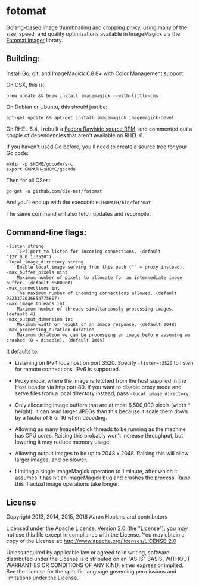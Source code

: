 fotomat
=======

Golang-based image thumbnailing and cropping proxy, using many of the size, speed, and quality optimizations available in ImageMagick via the [Fotomat imager](https://github.com/die-net/fotomat/tree/master/imager) library.

Building:
--------

Install [Go](http://golang.org/doc/install), git, and ImageMagick 6.8.8+ with
Color Management support.

On OSX, this is:

    brew update && brew install imagemagick --with-little-cms

On Debian or Ubuntu, this should just be:

	apt-get update && apt-get install imagemagick imagemagick-devel

On RHEL 6.4, I rebuilt a [Fedora Rawhide source
RPM](http://mirror.pnl.gov/fedora/linux/development/rawhide/source/SRPMS/i/),
and commented out a couple of dependencies that aren't available on RHEL 6.

If you haven't used Go before, you'll need to create a source tree for your Go code:

    mkdir -p $HOME/gocode/src
    export GOPATH=$HOME/gocode

Then for all OSes:

    go get -u github.com/die-net/fotomat
    
And you'll end up with the executable:```$GOPATH/bin/fotomat```

The same command will also fetch updates and recompile.

Command-line flags:
------------------

    -listen string
        [IP]:port to listen for incoming connections. (default "127.0.0.1:3520")
    -local_image_directory string
        Enable local image serving from this path ("" = proxy instead).
    -max_buffer_pixels uint
        Maximum number of pixels to allocate for an intermediate image buffer. (default 6500000)
    -max_connections int
        The maximum number of incoming connections allowed. (default 9223372036854775807)
    -max_image_threads int
        Maximum number of threads simultaneously processing images. (default 4)
    -max_output_dimension int
        Maximum width or height of an image response. (default 2048)
    -max_processing_duration duration
        Maximum duration we can be processing an image before assuming we crashed (0 = disable). (default 1m0s)

It defaults to:

* Listening on IPv4 localhost on port 3520. Specify ```-listen=:3520``` to listen for remote connections. IPv6 is supported.

* Proxy mode, where the image is fetched from the host supplied in the Host header via http port 80. If you want to disable proxy mode and serve files from a local directory instead, pass ```-local_image_directory```.

* Only allocating image buffers that are at most 6,500,000 pixels (width * height). It can read larger JPEGs than this because it scale them down by a factor of 8 or 16 when decoding.

* Allowing as many ImageMagick threads to be running as the machine has CPU cores. Raising this probably won't increase throughput, but lowering it may reduce memory usage.

* Allowing output images to be up to 2048 x 2048. Raising this will allow larger images, and be slower.

* Limiting a single ImageMagick operation to 1 minute, after which it assumes it has hit an ImageMagick bug and crashes the process.  Raise this if actual image operations take longer.

License
-------

Copyright 2013, 2014, 2015, 2016 Aaron Hopkins and contributors

Licensed under the Apache License, Version 2.0 (the "License");
you may not use this file except in compliance with the License.
You may obtain a copy of the License at: http://www.apache.org/licenses/LICENSE-2.0

Unless required by applicable law or agreed to in writing, software
distributed under the License is distributed on an "AS IS" BASIS,
WITHOUT WARRANTIES OR CONDITIONS OF ANY KIND, either express or implied.
See the License for the specific language governing permissions and
limitations under the License.
